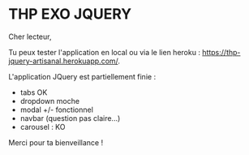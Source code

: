 # THP EXO JQUERY

Cher lecteur,

Tu peux tester l'application en local ou via le lien heroku : https://thp-jquery-artisanal.herokuapp.com/.

L'application JQuery est partiellement finie :
- tabs OK
- dropdown moche
- modal +/- fonctionnel
- navbar (question pas claire...)
- carousel : KO

Merci pour ta bienveillance !
